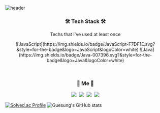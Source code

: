 ![header](https://capsule-render.vercel.app/api?type=soft&color=auto&height=150&section=header&text=ParkGueSung&fontSize=70&animation=twinkling)



<h3 align="center">🛠 Tech Stack 🛠</h3>

<p align="center"> Techs that I've used at least once </p>

<p align="center">
    ![JavaScript](https://img.shields.io/badge/JavaScript-F7DF1E.svg?&style=for-the-badge&logo=JavaScript&logoColor=white)
    ![Java](https://img.shields.io/badge/Java-007396.svg?&style=for-the-badge&logo=Java&logoColor=white)
</p>

<br>

<h3 align="center"> 🐶 Me 🐶 </h3>
<p align="center">
  <a href="https://peter214.tistory.com/"><img src="https://img.shields.io/badge/Life%20Blog-11B48A?style=flat-square&logo=Vimeo&logoColor=yellow&link=https://peter214.tistory.com/"/></a>&nbsp
  <a href="https://peter-coding.tistory.com/"><img src="https://img.shields.io/badge/Tech%20Blog-11B48A?style=flat-square&logo=Vimeo&logoColor=red&link=https://peter-coding.tistory.com/"/></a>&nbsp
  <a href="https://www.instagram.com/guesung/"><img src="https://img.shields.io/badge/Instagram-E4405F?style=flat-square&logo=Instagram&logoColor=white&link=https://www.instagram.com/woo0_hooo/"/></a>&nbsp
  <a href="mailto:gueit214@naver.com"><img src="https://img.shields.io/badge/Gmail-d14836?style=flat-square&logo=Gmail&logoColor=white&link=viliketh1s98@naver.com"/></a>
</p>

[![Solved.ac Profile](http://mazassumnida.wtf/api/generate_badge?boj=gueit)](https://solved.ac/gueit)
![Guesung's GitHub stats](https://github-readme-stats.vercel.app/api?username=gueit214&show_icons=true&theme=radical)
